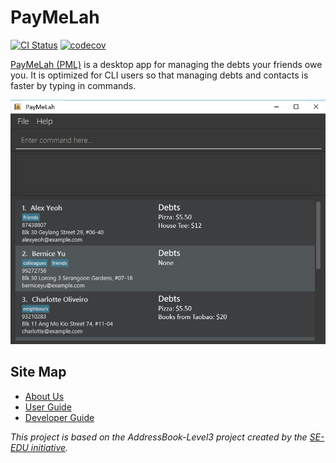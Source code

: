 # PayMeLah

[![CI Status](https://github.com/AY2223S1-CS2103T-W13-3/tp/workflows/Java%20CI/badge.svg)](https://github.com/AY2223S1-CS2103T-W13-3/tp/actions)
[![codecov](https://codecov.io/gh/AY2223S1-CS2103T-W13-3/tp/branch/master/graph/badge.svg)](https://codecov.io/gh/AY2223S1-CS2103T-W13-3/tp)

[PayMeLah (PML)](https://AY2223S1-CS2103T-W13-3.github.io/tp) is a desktop app for managing the debts your friends owe you. It is optimized for CLI users so that managing debts and contacts is faster by typing in commands.

![Ui](docs/images/Ui.png)

## Site Map
* [About Us](docs/AboutUs.md)
* [User Guide](docs/UserGuide.md)
* [Developer Guide](docs/DeveloperGuide.md)

*This project is based on the AddressBook-Level3 project created by the [SE-EDU initiative](https://se-education.org).*
